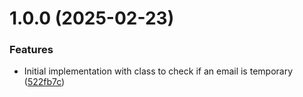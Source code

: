 # 1.0.0 (2025-02-23)


### Features

* Initial implementation with class to check if an email is temporary ([522fb7c](https://github.com/crisnao2/disposable-email/commit/522fb7c70696605639be01930cce29192230d08b))
